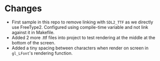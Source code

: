 # Changes

* First sample in this repo to remove linking with `SDL2_TTF` as we directly use FreeType2. Configured using compile-time variable and not link against it in Makefile.
* Added 2 more .ttf files into project to test rendering at the middle at the bottom of the screen.
* Added a tiny spacing between characters when render on screen in `gl_LFont`'s rendering function.
